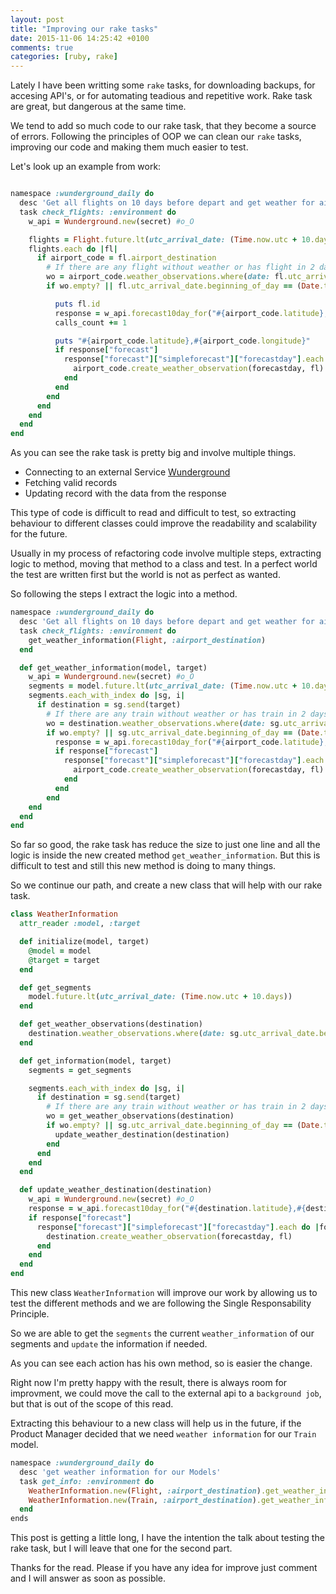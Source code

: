 ```yaml
---
layout: post
title: "Improving our rake tasks"
date: 2015-11-06 14:25:42 +0100
comments: true
categories: [ruby, rake]
---
```


Lately I have been writting some `rake` tasks, for downloading backups, for accesing API's, or for automating teadious and repetitive work. Rake task are great, but dangerous at the same time.

We tend to add so much code to our rake task, that they become a source of errors.
Following the principles of OOP we can clean our `rake` tasks, improving our code and making them much easier to test.

Let's look up an example from work:
<!-- more -->
```ruby

namespace :wunderground_daily do
  desc 'Get all flights on 10 days before depart and get weather for airports'
  task check_flights: :environment do
    w_api = Wunderground.new(secret) #o_O

    flights = Flight.future.lt(utc_arrival_date: (Time.now.utc + 10.days))
    flights.each do |fl|
      if airport_code = fl.airport_destination
        # If there are any flight without weather or has flight in 2 days, update info
        wo = airport_code.weather_observations.where(date: fl.utc_arrival_date.beginning_of_day)
        if wo.empty? || fl.utc_arrival_date.beginning_of_day == (Date.today + 2.days) && !wo.last.updated_at.today?

          puts fl.id
          response = w_api.forecast10day_for("#{airport_code.latitude},#{airport_code.longitude}")
          calls_count += 1

          puts "#{airport_code.latitude},#{airport_code.longitude}"
          if response["forecast"]
            response["forecast"]["simpleforecast"]["forecastday"].each do |forecastday|
              airport_code.create_weather_observation(forecastday, fl)
            end
          end
        end
      end
    end
  end
end
```

As you can see the rake task is pretty big and involve multiple things.

* Connecting to an external Service [Wunderground](http://www.wunderground.com/)
* Fetching valid records
* Updating record with the data from the response

This type of code is difficult to read and difficult to test, so extracting behaviour to different classes could improve the readability and scalability for the future.

Usually in my process of refactoring code involve multiple steps, extracting logic to method, moving that method to a class and test. In a perfect world the test are written first but the world is not as perfect as wanted.

So following the steps I extract the logic into a method.

```ruby
namespace :wunderground_daily do
  desc 'Get all flights on 10 days before depart and get weather for airports'
  task check_flights: :environment do
    get_weather_information(Flight, :airport_destination)
  end

  def get_weather_information(model, target)
    w_api = Wunderground.new(secret) #o_O
    segments = model.future.lt(utc_arrival_date: (Time.now.utc + 10.days))
    segments.each_with_index do |sg, i|
      if destination = sg.send(target)
        # If there are any train without weather or has train in 2 days, update info
        wo = destination.weather_observations.where(date: sg.utc_arrival_date.beginning_of_day)
        if wo.empty? || sg.utc_arrival_date.beginning_of_day == (Date.today + 3.days) && !wo.last.updated_at.today?
          response = w_api.forecast10day_for("#{airport_code.latitude},#{airport_code.longitude}")
          if response["forecast"]
            response["forecast"]["simpleforecast"]["forecastday"].each do |forecastday|
              airport_code.create_weather_observation(forecastday, fl)
            end
          end
        end
    end
  end
end
```

So far so good, the rake task has reduce the size to just one line and all the logic is inside the new created method `get_weather_information`. But this is difficult to test and still this new method is doing to many things.

So we continue our path, and create a new class that will help with our rake task.
```ruby
class WeatherInformation
  attr_reader :model, :target

  def initialize(model, target)
    @model = model
    @target = target
  end

  def get_segments
    model.future.lt(utc_arrival_date: (Time.now.utc + 10.days))
  end

  def get_weather_observations(destination)
    destination.weather_observations.where(date: sg.utc_arrival_date.beginning_of_day)
  end

  def get_information(model, target)
    segments = get_segments

    segments.each_with_index do |sg, i|
      if destination = sg.send(target)
        # If there are any train without weather or has train in 2 days, update info
        wo = get_weather_observations(destination)
        if wo.empty? || sg.utc_arrival_date.beginning_of_day == (Date.today + 3.days) && !wo.last.updated_at.today?
          update_weather_destination(destination)
        end
      end
    end
  end

  def update_weather_destination(destination)
    w_api = Wunderground.new(secret) #o_O
    response = w_api.forecast10day_for("#{destination.latitude},#{destination.longitude}")
    if response["forecast"]
      response["forecast"]["simpleforecast"]["forecastday"].each do |forecastday|
        destination.create_weather_observation(forecastday, fl)
      end
    end
  end
end
```

This new class `WeatherInformation` will improve our work by allowing us to test the different methods and we are following the Single Responsability Principle.

So we are able to get the `segments` the current `weather_information` of our segments and `update` the information if needed.

As you can see each action has his own method, so is easier the change.

Right now I'm pretty happy with the result, there is always room for improvment, we could move the call to the external api to a `background job`, but that is out of the scope of this read.

Extracting this behaviour to a new class will help us in the future, if the Product Manager decided that we need `weather information` for our `Train` model.

```ruby
namespace :wunderground_daily do
  desc 'get weather information for our Models'
  task get_info: :environment do
    WeatherInformation.new(Flight, :airport_destination).get_weather_information
    WeatherInformation.new(Train, :airport_destination).get_weather_information
  end
ends
```

This post is getting a little long, I have the intention the talk about testing the rake task, but I will leave that one for the second part.

Thanks for the read. Please if you have any idea for improve just comment and I will answer as soon as possible.
